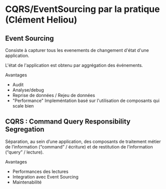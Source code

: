 # CQRS/EventSourcing par la pratique (Clément Heliou)

## Event Sourcing

Consiste à capturer tous les evenements de changement d'état d'une application.

L'état de l'application est obtenu par aggrégation des événements.

Avantages
- Audit
- Analyse/debug
- Reprise de données / Rejeu de données
- "Performance" Impleméntation basé sur l'utilisation de composants qui scale bien

## CQRS : Command Query Responsibility Segregation

Séparation, au sein d’une application, des composants de traitement métier de l’information (“command” / écriture) et de restitution de l’information (“query” / lecture).

Avantages
- Performances des lectures
- Integration avec Event Sourcing
- Maintenabilité
